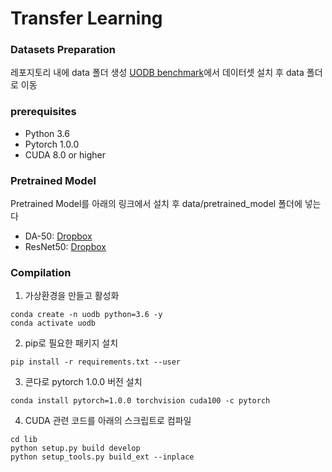 # Transfer Learning

### Datasets Preparation
레포지토리 내에 data 폴더 생성
[UODB benchmark](http://www.svcl.ucsd.edu/projects/universal-detection/)에서 데이터셋 설치 후 data 폴더로 이동

### prerequisites

* Python 3.6
* Pytorch 1.0.0
* CUDA 8.0 or higher

### Pretrained Model
Pretrained Model를 아래의 링크에서 설치 후 data/pretrained_model 폴더에 넣는다

* DA-50: [Dropbox](https://drive.google.com/file/d/1kddC55_eByFfMZqDTM9cLj0j1BiHBq9D/view?usp=sharing)
* ResNet50: [Dropbox](https://drive.google.com/file/d/1_0wFe2soxLkyP5DCCpOJddp1k_xcowv-/view?usp=sharing)


### Compilation

1. 가상환경을 만들고 활성화

```
conda create -n uodb python=3.6 -y
conda activate uodb
```

2. pip로 필요한 패키지 설치
```
pip install -r requirements.txt --user
```

3. 콘다로 pytorch 1.0.0 버전 설치
```
conda install pytorch=1.0.0 torchvision cuda100 -c pytorch
```


4. CUDA 관련 코드를 아래의 스크립트로 컴파일

```
cd lib
python setup.py build develop
python setup_tools.py build_ext --inplace
```

